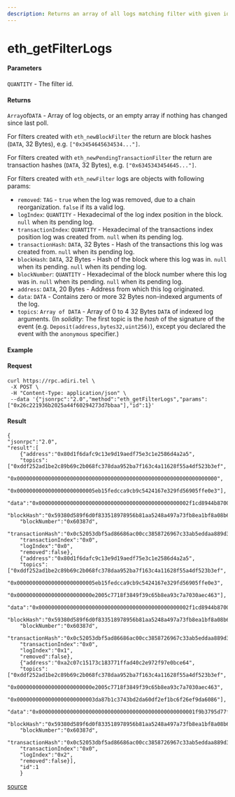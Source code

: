 ```yaml
---
description: Returns an array of all logs matching filter with given id.
---
```


# eth\_getFilterLogs

#### Parameters

`QUANTITY` - The filter id.

#### Returns

`Array`of`DATA` - Array of log objects, or an empty array if nothing has changed since last poll.

For filters created with `eth_newBlockFilter` the return are block hashes (`DATA`, 32 Bytes), e.g. `["0x3454645634534..."]`.

For filters created with `eth_newPendingTransactionFilter` the return are transaction hashes (`DATA`, 32 Bytes), e.g. `["0x6345343454645..."]`.

For filters created with `eth_newFilter` logs are objects with following params:

* `removed`: `TAG` - `true` when the log was removed, due to a chain reorganization. `false` if its a valid log.
* `logIndex`: `QUANTITY` - Hexadecimal of the log index position in the block. `null` when its pending log.
* `transactionIndex`: `QUANTITY` - Hexadecimal of the transactions index position log was created from. `null` when its pending log.
* `transactionHash`: `DATA`, 32 Bytes - Hash of the transactions this log was created from. `null` when its pending log.
* `blockHash`: `DATA`, 32 Bytes - Hash of the block where this log was in. `null` when its pending. `null` when its pending log.
* `blockNumber`: `QUANTITY` - Hexadecimal of the block number where this log was in. `null` when its pending. `null` when its pending log.
* `address`: `DATA`, 20 Bytes - Address from which this log originated.
* `data`: `DATA` - Contains zero or more 32 Bytes non-indexed arguments of the log.
* `topics`: `Array of DATA` - Array of 0 to 4 32 Bytes `DATA` of indexed log arguments. (In _solidity_: The first topic is the _hash_ of the signature of the event (e.g. `Deposit(address,bytes32,uint256)`), except you declared the event with the `anonymous` specifier.)

#### Example

#### Request

```
curl https://rpc.adiri.tel \
 -X POST \
 -H "Content-Type: application/json" \
 --data '{"jsonrpc":"2.0","method":"eth_getFilterLogs","params":["0x26c221936b2025a44f60294273d7bbaa"],"id":1}'
```

#### Result

```
{
"jsonrpc":"2.0",
"result":[
    {"address":"0x80d1f6dafc9c13e9d19aedf75e3c1e2586d4a2a5",
    "topics":["0xddf252ad1be2c89b69c2b068fc378daa952ba7f163c4a11628f55a4df523b3ef",
        "0x0000000000000000000000000000000000000000000000000000000000000000",
        "0x0000000000000000000000005eb15fedcca9cb9c5424167e329fd56905ffe0e3"],
    "data":"0x000000000000000000000000000000000000000000000002f1cd8944b8700000",
    "blockHash":"0x59380d589f6d0f833518978956b81aa5248a497a73fb8ea1bf8a08b6abc6656b",
    "blockNumber":"0x60387d",
    "transactionHash":"0x0c52053dbf5ad86686ac00cc3858726967c33ab5eddaa889d306663f8610d659",
    "transactionIndex":"0x0",
    "logIndex":"0x0",
    "removed":false},
    {"address":"0x80d1f6dafc9c13e9d19aedf75e3c1e2586d4a2a5",
    "topics":["0xddf252ad1be2c89b69c2b068fc378daa952ba7f163c4a11628f55a4df523b3ef",
        "0x0000000000000000000000005eb15fedcca9cb9c5424167e329fd56905ffe0e3",
        "0x000000000000000000000000e2005c7718f3849f39c65b8ea93c7a7030aec463"],
    "data":"0x000000000000000000000000000000000000000000000002f1cd8944b8700000",
    "blockHash":"0x59380d589f6d0f833518978956b81aa5248a497a73fb8ea1bf8a08b6abc6656b",
    "blockNumber":"0x60387d",
    "transactionHash":"0x0c52053dbf5ad86686ac00cc3858726967c33ab5eddaa889d306663f8610d659",
    "transactionIndex":"0x0",
    "logIndex":"0x1",
    "removed":false},
    {"address":"0xa2c07c15173c183771ffad40c2e972f97e0bce64",
    "topics":["0xddf252ad1be2c89b69c2b068fc378daa952ba7f163c4a11628f55a4df523b3ef",
        "0x000000000000000000000000e2005c7718f3849f39c65b8ea93c7a7030aec463",
        "0x0000000000000000000000003da87b1c3743bd2da60df2ef1bc6f26ef9da6086"],
    "data":"0x00000000000000000000000000000000000000000000000001f9b3795d77f3a5",
    "blockHash":"0x59380d589f6d0f833518978956b81aa5248a497a73fb8ea1bf8a08b6abc6656b",
    "blockNumber":"0x60387d",
    "transactionHash":"0x0c52053dbf5ad86686ac00cc3858726967c33ab5eddaa889d306663f8610d659",
    "transactionIndex":"0x0",
    "logIndex":"0x2",
    "removed":false}],
    "id":1
    }
```

[source](https://ethereum.org/en/developers/docs/apis/json-rpc/#eth\_getfilterlogs)
